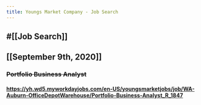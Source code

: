 ```yaml
---
title: Youngs Market Company - Job Search
---
```


## #[[Job Search]]

## 

## [[September 9th, 2020]]
### ~~Portfolio Business Analyst~~
#### https://yh.wd5.myworkdayjobs.com/en-US/youngsmarketjobs/job/WA-Auburn-OfficeDepotWarehouse/Portfolio-Business-Analyst_R_1847
